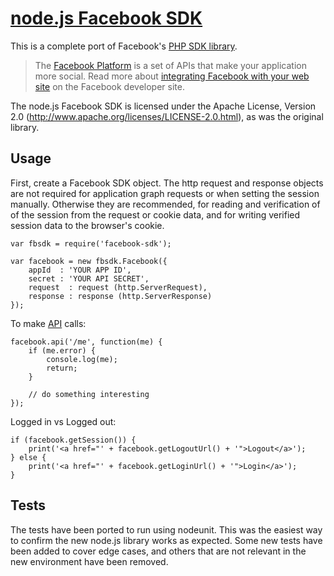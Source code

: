 [node.js Facebook SDK](https://github.com/tenorviol/node-facebook-sdk)
======================

This is a complete port of Facebook's [PHP SDK library](http://github.com/facebook/php-sdk).

> The [Facebook Platform](http://developers.facebook.com/) is
> a set of APIs that make your application more social. Read more about
> [integrating Facebook with your web site](http://developers.facebook.com/docs/guides/web)
> on the Facebook developer site.

The node.js Facebook SDK is licensed under the Apache License, Version 2.0
(http://www.apache.org/licenses/LICENSE-2.0.html), as was the original library.

Usage
-----

First, create a Facebook SDK object. The http request and response objects are not
required for application graph requests or when setting the session manually. Otherwise
they are recommended, for reading and verification of of the session from the request
or cookie data, and for writing verified session data to the browser's cookie. 

	var fbsdk = require('facebook-sdk');
	
	var facebook = new fbsdk.Facebook({
		appId  : 'YOUR APP ID',
		secret : 'YOUR API SECRET',
		request  : request (http.ServerRequest),
		response : response (http.ServerResponse)
	});

To make [API][API] calls:

	facebook.api('/me', function(me) {
		if (me.error) {
			console.log(me);
			return;
		}
		
		// do something interesting
	});

Logged in vs Logged out:

	if (facebook.getSession()) {
		print('<a href="' + facebook.getLogoutUrl() + '">Logout</a>');
	} else {
		print('<a href="' + facebook.getLoginUrl() + '">Login</a>');
	}

[API]: http://developers.facebook.com/docs/api


Tests
-----

The tests have been ported to run using nodeunit. This was the easiest way to confirm
the new node.js library works as expected. Some new tests have been added to cover
edge cases, and others that are not relevant in the new environment have been removed.
